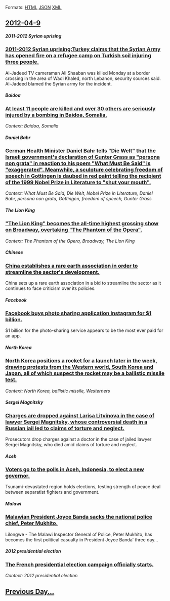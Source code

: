 
Formats: [HTML](2012/04/9/index.html)  [JSON](2012/04/9/index.json)  [XML](2012/04/9/index.xml)  

## [2012-04-9](/news/2012/04/9/index.md)

##### 2011-2012 Syrian uprising
### [2011-2012 Syrian uprising:Turkey claims that the Syrian Army has opened fire on a refugee camp on Turkish soil injuring three people. ](/news/2012/04/9/2011a2012-syrian-uprising-turkey-claims-that-the-syrian-army-has-opened-fire-on-a-refugee-camp-on-turkish-soil-injuring-three-people.md)
Al-Jadeed TV cameraman Ali Shaaban was killed Monday at a border crossing in the area of Wadi Khaled, north Lebanon, security sources said. Al-Jadeed blamed the Syrian army for the incident.

##### Baidoa
### [At least 11 people are killed and over 30 others are seriously injured by a bombing in Baidoa, Somalia. ](/news/2012/04/9/at-least-11-people-are-killed-and-over-30-others-are-seriously-injured-by-a-bombing-in-baidoa-somalia.md)
_Context: Baidoa, Somalia_

##### Daniel Bahr
### [German Health Minister Daniel Bahr tells "Die Welt" that the Israeli government's declaration of Gunter Grass as "persona non grata" in reaction to his poem "What Must Be Said" is "exaggerated". Meanwhile, a sculpture celebrating freedom of speech in Gottingen is daubed in red paint telling the recipient of the 1999 Nobel Prize in Literature to "shut your mouth". ](/news/2012/04/9/german-health-minister-daniel-bahr-tells-die-welt-that-the-israeli-government-s-declaration-of-ga1-4nter-grass-as-persona-non-grata-in-rea.md)
_Context: What Must Be Said, Die Welt, Nobel Prize in Literature, Daniel Bahr, persona non grata, Gottingen, freedom of speech, Gunter Grass_

##### The Lion King
### ["The Lion King" becomes the all-time highest grossing show on Broadway, overtaking "The Phantom of the Opera". ](/news/2012/04/9/the-lion-king-becomes-the-all-time-highest-grossing-show-on-broadway-overtaking-the-phantom-of-the-opera.md)
_Context: The Phantom of the Opera, Broadway, The Lion King_

##### Chinese
### [China establishes a rare earth association in order to streamline the sector's development. ](/news/2012/04/9/china-establishes-a-rare-earth-association-in-order-to-streamline-the-sector-s-development.md)
China sets up a rare earth association in a bid to streamline the sector as it continues to face criticism over its policies.

##### Facebook
### [Facebook buys photo sharing application Instagram for $1 billion. ](/news/2012/04/9/facebook-buys-photo-sharing-application-instagram-for-1-billion.md)
$1 billion for the photo-sharing service appears to be the most ever paid for an app.

##### North Korea
### [North Korea positions a rocket for a launch later in the week, drawing protests from the Western world, South Korea and Japan, all of which suspect the rocket may be a ballistic missile test. ](/news/2012/04/9/north-korea-positions-a-rocket-for-a-launch-later-in-the-week-drawing-protests-from-the-western-world-south-korea-and-japan-all-of-which.md)
_Context: North Korea, ballistic missile, Westerners_

##### Sergei Magnitsky
### [Charges are dropped against Larisa Litvinova in the case of lawyer Sergei Magnitsky, whose controversial death in a Russian jail led to claims of torture and neglect. ](/news/2012/04/9/charges-are-dropped-against-larisa-litvinova-in-the-case-of-lawyer-sergei-magnitsky-whose-controversial-death-in-a-russian-jail-led-to-clai.md)
Prosecutors drop charges against a doctor in the case of jailed lawyer Sergei Magnitsky, who died amid claims of torture and neglect.

##### Aceh
### [Voters go to the polls in Aceh, Indonesia, to elect a new governor. ](/news/2012/04/9/voters-go-to-the-polls-in-aceh-indonesia-to-elect-a-new-governor.md)
Tsunami-devastated region holds elections, testing strength of peace deal between separatist fighters and government.

##### Malawi
### [Malawian President Joyce Banda sacks the national police chief, Peter Mukhito. ](/news/2012/04/9/malawian-president-joyce-banda-sacks-the-national-police-chief-peter-mukhito.md)
 Lilongwe - The Malawi Inspector General of Police, Peter Mukhito, has becomes the first political casualty in President Joyce Banda’ three day...

##### 2012 presidential election
### [The French presidential election campaign officially starts. ](/news/2012/04/9/the-french-presidential-election-campaign-officially-starts.md)
_Context: 2012 presidential election_

## [Previous Day...](/news/2012/04/8/index.md)

